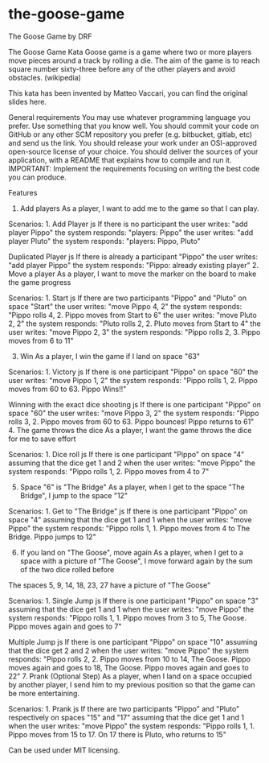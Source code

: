 # the-goose-game
The Goose Game by DRF



The Goose Game Kata
Goose game is a game where two or more players move pieces around a track by rolling a die. The aim of the game is to reach square number sixty-three before any of the other players and avoid obstacles. (wikipedia)

This kata has been invented by Matteo Vaccari, you can find the original slides here.

General requirements
You may use whatever programming language you prefer. Use something that you know well.
You should commit your code on GitHub or any other SCM repository you prefer (e.g. bitbucket, gitlab, etc) and send us the link.
You should release your work under an OSI-approved open-source license of your choice.
You should deliver the sources of your application, with a README that explains how to compile and run it.
IMPORTANT: Implement the requirements focusing on writing the best code you can produce.

Features
1. Add players
As a player, I want to add me to the game so that I can play.

Scenarios: 1. Add Player js If there is no participant the user writes: "add player Pippo" the system responds: "players: Pippo" the user writes: "add player Pluto" the system responds: "players: Pippo, Pluto"

Duplicated Player js If there is already a participant "Pippo" the user writes: "add player Pippo" the system responds: "Pippo: already existing player"
2. Move a player
As a player, I want to move the marker on the board to make the game progress

Scenarios: 1. Start js If there are two participants "Pippo" and "Pluto" on space "Start" the user writes: "move Pippo 4, 2" the system responds: "Pippo rolls 4, 2. Pippo moves from Start to 6" the user writes: "move Pluto 2, 2" the system responds: "Pluto rolls 2, 2. Pluto moves from Start to 4" the user writes: "move Pippo 2, 3" the system responds: "Pippo rolls 2, 3. Pippo moves from 6 to 11"

3. Win
As a player, I win the game if I land on space "63"

Scenarios: 1. Victory js If there is one participant "Pippo" on space "60" the user writes: "move Pippo 1, 2" the system responds: "Pippo rolls 1, 2. Pippo moves from 60 to 63. Pippo Wins!!"

Winning with the exact dice shooting js If there is one participant "Pippo" on space "60" the user writes: "move Pippo 3, 2" the system responds: "Pippo rolls 3, 2. Pippo moves from 60 to 63. Pippo bounces! Pippo returns to 61"
4. The game throws the dice
As a player, I want the game throws the dice for me to save effort

Scenarios: 1. Dice roll js If there is one participant "Pippo" on space "4" assuming that the dice get 1 and 2 when the user writes: "move Pippo" the system responds: "Pippo rolls 1, 2. Pippo moves from 4 to 7"

5. Space "6" is "The Bridge"
As a player, when I get to the space "The Bridge", I jump to the space "12"

Scenarios: 1. Get to "The Bridge" js If there is one participant "Pippo" on space "4" assuming that the dice get 1 and 1 when the user writes: "move Pippo" the system responds: "Pippo rolls 1, 1. Pippo moves from 4 to The Bridge. Pippo jumps to 12"

6. If you land on "The Goose", move again
As a player, when I get to a space with a picture of "The Goose", I move forward again by the sum of the two dice rolled before

The spaces 5, 9, 14, 18, 23, 27 have a picture of "The Goose"

Scenarios: 1. Single Jump js If there is one participant "Pippo" on space "3" assuming that the dice get 1 and 1 when the user writes: "move Pippo" the system responds: "Pippo rolls 1, 1. Pippo moves from 3 to 5, The Goose. Pippo moves again and goes to 7"

Multiple Jump js If there is one participant "Pippo" on space "10" assuming that the dice get 2 and 2 when the user writes: "move Pippo" the system responds: "Pippo rolls 2, 2. Pippo moves from 10 to 14, The Goose. Pippo moves again and goes to 18, The Goose. Pippo moves again and goes to 22"
7. Prank (Optional Step)
As a player, when I land on a space occupied by another player, I send him to my previous position so that the game can be more entertaining.

Scenarios: 1. Prank js If there are two participants "Pippo" and "Pluto" respectively on spaces "15" and "17" assuming that the dice get 1 and 1 when the user writes: "move Pippo" the system responds: "Pippo rolls 1, 1. Pippo moves from 15 to 17. On 17 there is Pluto, who returns to 15"

Can be used under MIT licensing.
